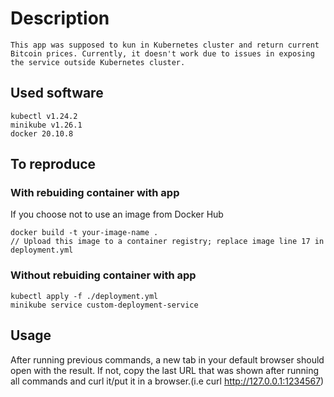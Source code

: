 # Description


```
This app was supposed to kun in Kubernetes cluster and return current Bitcoin prices. Currently, it doesn't work due to issues in exposing the service outside Kubernetes cluster.
```
## Used software

```
kubectl v1.24.2
minikube v1.26.1
docker 20.10.8
```

## To reproduce

### With rebuiding container with app

If you choose not to use an image from Docker Hub
```
docker build -t your-image-name . 
// Upload this image to a container registry; replace image line 17 in deployment.yml
```

### Without rebuiding container with app

```
kubectl apply -f ./deployment.yml
minikube service custom-deployment-service
```

## Usage

After running previous commands, a new tab in your default browser should open with the result. 
If not, copy the last URL that was shown after running all commands and curl it/put it in a browser.(i.e curl http://127.0.0.1:1234567)